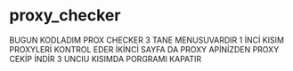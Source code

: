 # proxy_checker
BUGUN KODLADIM PROX CHECKER 3 TANE MENUSUVARDIR 1 İNCİ KISIM PROXYLERİ KONTROL EDER İKİNCİ SAYFA DA PROXY APİNİZDEN PROXY CEKİP İNDİR 3 UNCIU KISIMDA PORGRAMI KAPATIR
